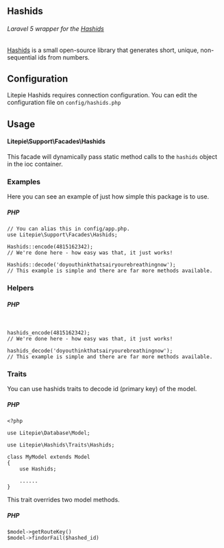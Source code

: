## Hashids
###### Laravel 5 wrapper for the [Hashids](http://hashids.org)
[Hashids](http://hashids.org) is a small open-source library that generates short, unique, non-sequential ids from numbers.

## Configuration

Litepie Hashids requires connection configuration. You can edit the configuration file on `config/hashids.php`


## Usage

#### Litepie\Support\Facades\Hashids

This facade will dynamically pass static method calls to the `hashids` object in the ioc container.

### Examples
Here you can see an example of just how simple this package is to use. 
##### PHP
```
// You can alias this in config/app.php.
use Litepie\Support\Facades\Hashids;

Hashids::encode(4815162342);
// We're done here - how easy was that, it just works!

Hashids::decode('doyouthinkthatsairyourebreathingnow');
// This example is simple and there are far more methods available.
```
### Helpers
##### PHP
```


hashids_encode(4815162342);
// We're done here - how easy was that, it just works!

hashids_decode('doyouthinkthatsairyourebreathingnow');
// This example is simple and there are far more methods available.
```
### Traits
You can use hashids traits to decode id (primary key) of the model.
##### PHP
```
<?php

use Litepie\Database\Model;

use Litepie\Hashids\Traits\Hashids;

class MyModel extends Model
{
    use Hashids;

    ......
}
```
This trait overrides two model methods.
##### PHP
```
$model->getRouteKey()
$model->findorFail($hashed_id)
```
